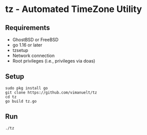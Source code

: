 # tz - Automated TimeZone Utility

## Requirements 
* GhostBSD or FreeBSD
* go 1.16 or later
* tzsetup
* Network connection
* Root privileges (i.e., privileges via doas)

## Setup
``` 
sudo pkg install go
git clone https://github.com/vimanuelt/tz
cd tz
go build tz.go
```
## Run
```
./tz
```
